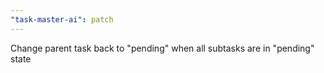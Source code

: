```yaml
---
"task-master-ai": patch
---
```


Change parent task back to "pending" when all subtasks are in "pending" state
